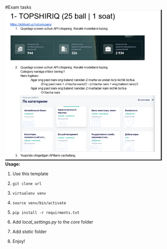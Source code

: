 #Exam tasks
![alt text](https://github.com/apayziev/CLC-Exam-websocket-task/blob/5286660d422945df5c049327fc8bb5d41c05d417/task-questions.png)
**Usage:**

1. Use this template

2. `git clone url`

3. `virtualenv venv`

4. `source venv/bin/activate`

5. `pip install -r requirments.txt`

6. Add _local_settings.py_ to the _core_ folder

7. Add _static_ folder

8. Enjoy!
